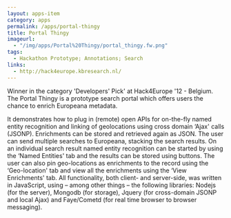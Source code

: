 ```yaml
---
layout: apps-item
category: apps
permalink: /apps/portal-thingy
title: Portal Thingy
imageurl:
  - "/img/apps/Portal%20Thingy/portal_thingy.fw.png"
tags:
  - Hackathon Prototype; Annotations; Search
links:
  - http://hack4europe.kbresearch.nl/
---
```


Winner in the category 'Developers' Pick' at Hack4Europe '12 - Belgium. The Portal Thingy is a prototype search portal which offers users the chance to enrich Europeana metadata.

 It demonstrates how to plug in (remote) open APIs for on-the-fly named entity recognition and linking of geolocations using cross domain ‘Ajax' calls (JSONP). Enrichments can be stored and retrieved again as JSON. The user can send multiple searches to Europeana, stacking the search results. On an individual search result named entity recognition can be started by using the ‘Named Entities' tab and the results can be stored using buttons. The user can also pin geo-locations as enrichments to the record using the ‘Geo-location' tab and view all the enrichments using the ‘View Enrichments' tab. All functionality, both client- and server-side, was written in JavaScript, using – among other things – the following libraries: Nodejs (for the server), Mongodb (for storage), Jquery (for cross-domain JSONP and local Ajax) and Faye/Cometd (for real time browser to browser messaging).
